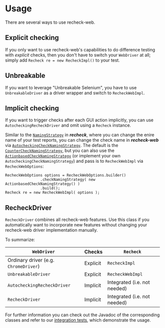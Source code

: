 # Usage

There are several ways to use recheck-web.

## Explicit checking

If you only want to use recheck-web's capabilities to do difference testing with _explicit_ checks, then you don't have to switch your `WebDriver` at all; simply add `Recheck re = new RecheckImpl()` to your test.

## Unbreakable

If you want to leverage "Unbreakable Selenium", you have to use `UnbreakableDriver` as a driver wrapper and switch to `RecheckWebImpl`.

## Implicit checking

If you want to trigger checks after each GUI action implicitly, you can use `AutocheckingRecheckDriver` and omit using a `Recheck` instance.

Similar to the [`NamingStrategy`](https://docs.retest.de/recheck/location-of-the-golden-master-files-and-test-reports/) in ***recheck***, where you can change the enire name of your test reports, you can change the check name in ***recheck-web*** via [`AutocheckingCheckNamingStrategy`](https://github.com/retest/recheck-web/blob/master/src/main/java/de/retest/web/selenium/AutocheckingCheckNamingStrategy.java). The default is the [`CounterCheckNamingStrategy`](https://github.com/retest/recheck-web/blob/master/src/main/java/de/retest/web/selenium/CounterCheckNamingStrategy.java), but you can also use the [`ActionbasedCheckNamingStrategy`](https://github.com/retest/recheck-web/blob/master/src/main/java/de/retest/web/selenium/ActionbasedCheckNamingStrategy.java) (or implement your own `AutocheckingCheckNamingStrategy`) and pass is to `RecheckWebImpl` via `RecheckWebOptions`:

```
RecheckWebOptions options = RecheckWebOptions.builder()
				.checkNamingStrategy( new ActionbasedCheckNamingStrategy() )
				.build();
Recheck re = new RecheckWebImpl( options );
```

## RecheckDriver

`RecheckDriver` combines all recheck-web features. Use this class if you automatically want to incorporate new features without changing your recheck-web driver implementation manually.

To summarize:

| `WebDriver`                           | Checks   | `Recheck`                    |
| ------------------------------------- | -------- | ---------------------------- |
| Ordinary driver (e.g. `ChromeDriver`) | Explicit | `RecheckImpl`                |
| `UnbreakableDriver`                   | Explicit | `RecheckWebImpl`             |
| `AutocheckingRecheckDriver`           | Implicit | Integrated (i.e. not needed) |
| `RecheckDriver`                       | Implicit | Integrated (i.e. not needed) |

For further information you can check out the Javadoc of the corresponding classes and refer to our [integration tests](https://github.com/retest/recheck-web/tree/master/src/test/java/de/retest/web/it), which demonstrate the usage.
